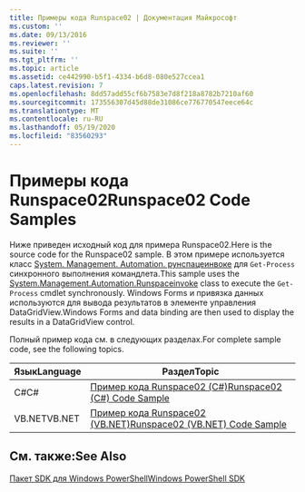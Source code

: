 ```yaml
---
title: Примеры кода Runspace02 | Документация Майкрософт
ms.custom: ''
ms.date: 09/13/2016
ms.reviewer: ''
ms.suite: ''
ms.tgt_pltfrm: ''
ms.topic: article
ms.assetid: ce442990-b5f1-4334-b6d8-080e527ccea1
caps.latest.revision: 7
ms.openlocfilehash: 8dd57add55cf6b7583e7d8f218a8782b7210af60
ms.sourcegitcommit: 173556307d45d88de31086ce776770547eece64c
ms.translationtype: MT
ms.contentlocale: ru-RU
ms.lasthandoff: 05/19/2020
ms.locfileid: "83560293"
---
```

# <a name="runspace02-code-samples"></a><span data-ttu-id="11a29-102">Примеры кода Runspace02</span><span class="sxs-lookup"><span data-stu-id="11a29-102">Runspace02 Code Samples</span></span>

<span data-ttu-id="11a29-103">Ниже приведен исходный код для примера Runspace02.</span><span class="sxs-lookup"><span data-stu-id="11a29-103">Here is the source code for the Runspace02 sample.</span></span> <span data-ttu-id="11a29-104">В этом примере используется класс [System. Management. Automation. рунспацеинвоке](/dotnet/api/System.Management.Automation.RunspaceInvoke) для `Get-Process` синхронного выполнения командлета.</span><span class="sxs-lookup"><span data-stu-id="11a29-104">This sample uses the [System.Management.Automation.Runspaceinvoke](/dotnet/api/System.Management.Automation.RunspaceInvoke) class to execute the `Get-Process` cmdlet synchronously.</span></span> <span data-ttu-id="11a29-105">Windows Forms и привязка данных используются для вывода результатов в элементе управления DataGridView.</span><span class="sxs-lookup"><span data-stu-id="11a29-105">Windows Forms and data binding are then used to display the results in a DataGridView control.</span></span>

<span data-ttu-id="11a29-106">Полный пример кода см. в следующих разделах.</span><span class="sxs-lookup"><span data-stu-id="11a29-106">For complete sample code, see the following topics.</span></span>

|<span data-ttu-id="11a29-107">Язык</span><span class="sxs-lookup"><span data-stu-id="11a29-107">Language</span></span>|<span data-ttu-id="11a29-108">Раздел</span><span class="sxs-lookup"><span data-stu-id="11a29-108">Topic</span></span>|
|--------------|-----------|
|<span data-ttu-id="11a29-109">C#</span><span class="sxs-lookup"><span data-stu-id="11a29-109">C#</span></span>|[<span data-ttu-id="11a29-110">Пример кода Runspace02 (C#)</span><span class="sxs-lookup"><span data-stu-id="11a29-110">Runspace02 (C#) Code Sample</span></span>](./runspace02-csharp-code-sample.md)|
|<span data-ttu-id="11a29-111">VB.NET</span><span class="sxs-lookup"><span data-stu-id="11a29-111">VB.NET</span></span>|[<span data-ttu-id="11a29-112">Пример кода Runspace02 (VB.NET)</span><span class="sxs-lookup"><span data-stu-id="11a29-112">Runspace02 (VB.NET) Code Sample</span></span>](./runspace02-vb-net-code-sample.md)|

## <a name="see-also"></a><span data-ttu-id="11a29-113">См. также:</span><span class="sxs-lookup"><span data-stu-id="11a29-113">See Also</span></span>

[<span data-ttu-id="11a29-114">Пакет SDK для Windows PowerShell</span><span class="sxs-lookup"><span data-stu-id="11a29-114">Windows PowerShell SDK</span></span>](../windows-powershell-reference.md)
